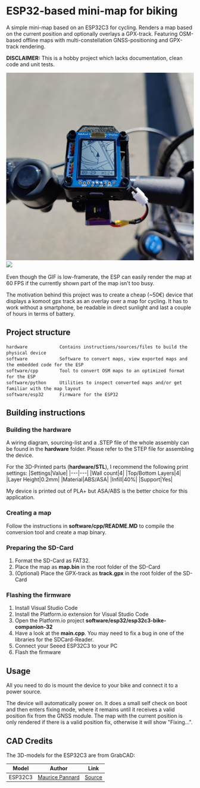 # ESP32-based mini-map for biking

A simple mini-map based on an ESP32C3 for cycling. Renders a map based on the current position and optionally overlays a GPX-track. Featuring OSM-based offline maps with multi-constellation GNSS-positioning and GPX-track rendering.

**DISCLAIMER:** This is a hobby project which lacks documentation, clean code and unit tests.

![](./hardware/images/usage.jpg) 
![](./hardware/images/mock_gnss_example.gif)

Even though the GIF is low-framerate, the ESP can easily render the map at 60 FPS if the currently shown part of the map isn't too busy.

The motivation behind this project was to create a cheap (~50€) device that displays a komoot gpx track as an overlay over a map for cycling. It has to work without a smartphone, be readable in direct sunlight and last a couple of hours in terms of battery.

## Project structure
```
hardware            Contains instructions/sources/files to build the physical device
software            Software to convert maps, view exported maps and the embedded code for the ESP
software/cpp        Tool to convert OSM maps to an optimized format for the ESP
software/python     Utilities to inspect converted maps and/or get familiar with the map layout
software/esp32      Firmware for the ESP32
```

## Building instructions
### Building the hardware
A wiring diagram, sourcing-list and a .STEP file of the whole assembly can be found in the **hardware** folder. Please refer to the STEP file for assembling the device.

For the 3D-Printed parts (**hardware/STL**), I recommend the following print settings:
|Settings|Value|
|---|---|
|Wall count|4|
|Top/Bottom Layers|4|
|Layer Height|0.2mm|
|Material|ABS/ASA|
|Infill|40%|
|Support|Yes|

My device is printed out of PLA+ but ASA/ABS is the better choice for this application.

### Creating a map
Follow the instructions in **software/cpp/README.MD** to compile the conversion tool and create a map binary.

### Preparing the SD-Card
1. Format the SD-Card as FAT32.
2. Place the map as **map.bin** in the root folder of the SD-Card
3. (Optional) Place the GPX-track as **track.gpx** in the root folder of the SD-Card

### Flashing the firmware
1. Install Visual Studio Code
2. Install the Platform.io extension for Visual Studio Code
3. Open the Platform.io project **software/esp32/esp32c3-bike-companion-32**
4. Have a look at the **main.cpp**. You may need to fix a bug in one of the libraries for the SDCard-Reader.
5. Connect your Seeed ESP32C3 to your PC
6. Flash the firmware

## Usage
All you need to do is mount the device to your bike and connect it to a power source.

The device will automatically power on. It does a small self check on boot and then enters fixing mode, where it remains until it receives a valid position fix from the GNSS module. The map with the current position is only rendered if there is a valid position fix, otherwise it will show "Fixing...".

## CAD Credits
The 3D-models for the ESP32C3 are from GrabCAD:

|Model|Author|Link|
|---|---|---|
|ESP32C3|[Maurice Pannard](https://grabcad.com/maurice.pannard-1)|[Source](https://grabcad.com/library/seeed-studio-xiao-esp32-c3-1)|